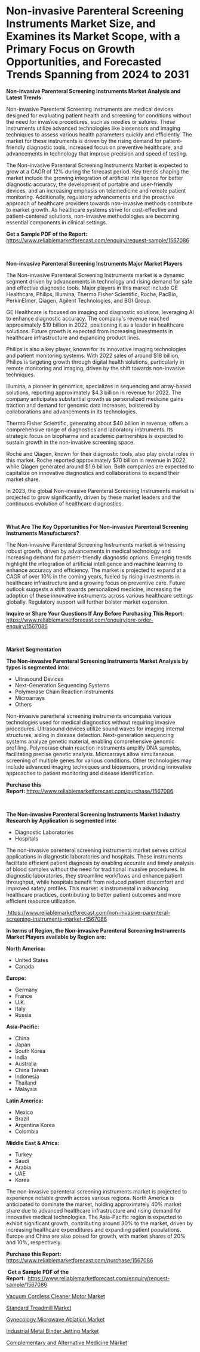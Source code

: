 <p><h1>Non-invasive Parenteral Screening Instruments Market Size, and Examines its Market Scope, with a Primary Focus on Growth Opportunities, and Forecasted Trends Spanning from 2024 to 2031</h1></p><p><strong>Non-invasive Parenteral Screening Instruments Market Analysis and Latest Trends</strong></p>
<p><p>Non-invasive Parenteral Screening Instruments are medical devices designed for evaluating patient health and screening for conditions without the need for invasive procedures, such as needles or sutures. These instruments utilize advanced technologies like biosensors and imaging techniques to assess various health parameters quickly and efficiently. The market for these instruments is driven by the rising demand for patient-friendly diagnostic tools, increased focus on preventive healthcare, and advancements in technology that improve precision and speed of testing.</p><p>The Non-invasive Parenteral Screening Instruments Market is expected to grow at a CAGR of 12% during the forecast period. Key trends shaping the market include the growing integration of artificial intelligence for better diagnostic accuracy, the development of portable and user-friendly devices, and an increasing emphasis on telemedicine and remote patient monitoring. Additionally, regulatory advancements and the proactive approach of healthcare providers towards non-invasive methods contribute to market growth. As healthcare systems strive for cost-effective and patient-centered solutions, non-invasive methodologies are becoming essential components in clinical settings.</p></p>
<p><strong>Get a Sample PDF of the Report:&nbsp;</strong> <a href="https://www.reliablemarketforecast.com/enquiry/request-sample/1567086?utm_campaign=1129&utm_medium=2&utm_source=Github&utm_content=ia&utm_term=07122024&utm_id=non-invasive-parenteral-screening-instruments">https://www.reliablemarketforecast.com/enquiry/request-sample/1567086</a></p>
<p>&nbsp;</p>
<p><strong>Non-invasive Parenteral Screening Instruments Major Market Players</strong></p>
<p><p>The Non-invasive Parenteral Screening Instruments market is a dynamic segment driven by advancements in technology and rising demand for safe and effective diagnostic tools. Major players in this market include GE Healthcare, Philips, Illumina, Thermo Fisher Scientific, Roche, PacBio, PerkinElmer, Qiagen, Agilent Technologies, and BGI Group.</p><p>GE Healthcare is focused on imaging and diagnostic solutions, leveraging AI to enhance diagnostic accuracy. The company's revenue reached approximately $19 billion in 2022, positioning it as a leader in healthcare solutions. Future growth is expected from increasing investments in healthcare infrastructure and expanding product lines.</p><p>Philips is also a key player, known for its innovative imaging technologies and patient monitoring systems. With 2022 sales of around $18 billion, Philips is targeting growth through digital health solutions, particularly in remote monitoring and imaging, driven by the shift towards non-invasive techniques.</p><p>Illumina, a pioneer in genomics, specializes in sequencing and array-based solutions, reporting approximately $4.3 billion in revenue for 2022. The company anticipates substantial growth as personalized medicine gains traction and demand for genomic data increases, bolstered by collaborations and advancements in its technologies.</p><p>Thermo Fisher Scientific, generating about $40 billion in revenue, offers a comprehensive range of diagnostics and laboratory instruments. Its strategic focus on biopharma and academic partnerships is expected to sustain growth in the non-invasive screening space.</p><p>Roche and Qiagen, known for their diagnostic tools, also play pivotal roles in this market. Roche reported approximately $70 billion in revenue in 2022, while Qiagen generated around $1.6 billion. Both companies are expected to capitalize on innovative diagnostics and collaborations to expand their market share.</p><p>In 2023, the global Non-invasive Parenteral Screening Instruments market is projected to grow significantly, driven by these market leaders and the continuous evolution of healthcare diagnostics.</p></p>
<p>&nbsp;</p>
<p><strong>What Are The Key Opportunities For Non-invasive Parenteral Screening Instruments Manufacturers?</strong></p>
<p><p>The Non-invasive Parenteral Screening Instruments market is witnessing robust growth, driven by advancements in medical technology and increasing demand for patient-friendly diagnostic options. Emerging trends highlight the integration of artificial intelligence and machine learning to enhance accuracy and efficiency. The market is projected to expand at a CAGR of over 10% in the coming years, fueled by rising investments in healthcare infrastructure and a growing focus on preventive care. Future outlook suggests a shift towards personalized medicine, increasing the adoption of these innovative instruments across various healthcare settings globally. Regulatory support will further bolster market expansion.</p></p>
<p><strong>Inquire or Share Your Questions If Any Before Purchasing This Report:</strong> <a href="https://www.reliablemarketforecast.com/enquiry/pre-order-enquiry/1567086?utm_campaign=1129&utm_medium=2&utm_source=Github&utm_content=ia&utm_term=07122024&utm_id=non-invasive-parenteral-screening-instruments">https://www.reliablemarketforecast.com/enquiry/pre-order-enquiry/1567086</a></p>
<p>&nbsp;</p>
<p><strong>Market Segmentation</strong></p>
<p><strong>The Non-invasive Parenteral Screening Instruments Market Analysis by types is segmented into:</strong></p>
<p><ul><li>Ultrasound Devices</li><li>Next-Generation Sequencing Systems</li><li>Polymerase Chain Reaction Instruments</li><li>Microarrays</li><li>Others</li></ul></p>
<p><p>Non-invasive parenteral screening instruments encompass various technologies used for medical diagnostics without requiring invasive procedures. Ultrasound devices utilize sound waves for imaging internal structures, aiding in disease detection. Next-generation sequencing systems analyze genetic material, enabling comprehensive genomic profiling. Polymerase chain reaction instruments amplify DNA samples, facilitating precise genetic analysis. Microarrays allow simultaneous screening of multiple genes for various conditions. Other technologies may include advanced imaging techniques and biosensors, providing innovative approaches to patient monitoring and disease identification.</p></p>
<p><strong>Purchase this Report:&nbsp;</strong><a href="https://www.reliablemarketforecast.com/purchase/1567086?utm_campaign=1129&utm_medium=2&utm_source=Github&utm_content=ia&utm_term=07122024&utm_id=non-invasive-parenteral-screening-instruments">https://www.reliablemarketforecast.com/purchase/1567086</a></p>
<p>&nbsp;</p>
<p><strong>The Non-invasive Parenteral Screening Instruments Market Industry Research by Application is segmented into:</strong></p>
<p><ul><li>Diagnostic Laboratories</li><li>Hospitals</li></ul></p>
<p><p>The non-invasive parenteral screening instruments market serves critical applications in diagnostic laboratories and hospitals. These instruments facilitate efficient patient diagnosis by enabling accurate and timely analysis of blood samples without the need for traditional invasive procedures. In diagnostic laboratories, they streamline workflows and enhance patient throughput, while hospitals benefit from reduced patient discomfort and improved safety profiles. This market is instrumental in advancing healthcare practices, contributing to better patient outcomes and more efficient resource utilization.</p></p>
<p><a href="https://www.reliablemarketforecast.com/non-invasive-parenteral-screening-instruments-market-r1567086?utm_campaign=1129&utm_medium=2&utm_source=Github&utm_content=ia&utm_term=07122024&utm_id=non-invasive-parenteral-screening-instruments">&nbsp;https://www.reliablemarketforecast.com/non-invasive-parenteral-screening-instruments-market-r1567086</a></p>
<p><strong>In terms of Region, the Non-invasive Parenteral Screening Instruments Market Players available by Region are:</strong></p>
<p>
    <p> <strong> North America: </strong>
        <ul>
            <li>United States</li>
            <li>Canada</li>
        </ul>
        </p> 
    <p> <strong> Europe: </strong>
        <ul>
            <li>Germany</li>
            <li>France</li>
            <li>U.K.</li>
            <li>Italy</li>
            <li>Russia</li>
        </ul>
        </p> 
    <p> <strong> Asia-Pacific: </strong>
        <ul>
            <li>China</li>
            <li>Japan</li>
            <li>South Korea</li>
            <li>India</li>
            <li>Australia</li>
            <li>China Taiwan</li>
            <li>Indonesia</li>
            <li>Thailand</li>
            <li>Malaysia</li>
        </ul>
        </p> 
    <p> <strong> Latin America: </strong>
        <ul>
            <li>Mexico</li>
            <li>Brazil</li>
            <li>Argentina Korea</li>
            <li>Colombia</li>
        </ul>
        </p> 
    <p> <strong> Middle East & Africa: </strong>
        <ul>
            <li>Turkey</li>
            <li>Saudi</li>
            <li>Arabia</li>
            <li>UAE</li>
            <li>Korea</li>
        </ul>
    </p>
    </p>
<p><p>The non-invasive parenteral screening instruments market is projected to experience notable growth across various regions. North America is anticipated to dominate the market, holding approximately 40% market share due to advanced healthcare infrastructure and rising demand for innovative medical technologies. The Asia-Pacific region is expected to exhibit significant growth, contributing around 30% to the market, driven by increasing healthcare expenditures and expanding patient populations. Europe and China are also poised for growth, with market shares of 20% and 10%, respectively.</p></p>
<p><strong>Purchase this Report: </strong><a href="https://www.reliablemarketforecast.com/purchase/1567086?utm_campaign=1129&utm_medium=2&utm_source=Github&utm_content=ia&utm_term=07122024&utm_id=non-invasive-parenteral-screening-instruments">https://www.reliablemarketforecast.com/purchase/1567086</a></p>
<p>&nbsp;<strong>Get a Sample PDF of the Report:&nbsp;&nbsp;</strong><a href="https://www.reliablemarketforecast.com/enquiry/request-sample/1567086?utm_campaign=1129&utm_medium=2&utm_source=Github&utm_content=ia&utm_term=07122024&utm_id=non-invasive-parenteral-screening-instruments">https://www.reliablemarketforecast.com/enquiry/request-sample/1567086</a></p>
<p><strong></strong></p>
<p><p><a href="https://issuu.com/reportprime-2/docs/vacuum-cordless-cleaner-motor-market-size-2030.ppt?utm_campaign=1129&utm_medium=2&utm_source=Github&utm_content=ia&utm_term=07122024&utm_id=non-invasive-parenteral-screening-instruments">Vacuum Cordless Cleaner Motor Market</a></p><p><a href="https://www.linkedin.com/pulse/market-analysis-standard-treadmill-markets-47-cagr-forecast-vdice?utm_campaign=1129&utm_medium=2&utm_source=Github&utm_content=ia&utm_term=07122024&utm_id=non-invasive-parenteral-screening-instruments">Standard Treadmill Market</a></p><p><a href="https://github.com/GroverBarry/Market-Research-Report-List-7/blob/main/gynecology-microwave-ablation-market.md?utm_campaign=1129&utm_medium=2&utm_source=Github&utm_content=ia&utm_term=07122024&utm_id=non-invasive-parenteral-screening-instruments">Gynecology Microwave Ablation Market</a></p><p><a href="https://issuu.com/reportprime-2/docs/industrial-metal-binder-jetting-market-size-2030.p?utm_campaign=1129&utm_medium=2&utm_source=Github&utm_content=ia&utm_term=07122024&utm_id=non-invasive-parenteral-screening-instruments">Industrial Metal Binder Jetting Market</a></p><p><a href="https://www.linkedin.com/pulse/evaluating-complementary-alternative-medicine-market-size-growth-gzv3c?utm_campaign=1129&utm_medium=2&utm_source=Github&utm_content=ia&utm_term=07122024&utm_id=non-invasive-parenteral-screening-instruments">Complementary and Alternative Medicine Market</a></p></p>